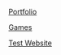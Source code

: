 [Portfolio](https://apoinonen.github.io/)

[Games](https://apoinonen.github.io/games/)

[Test Website](https://apoinonen.github.io/site/)
